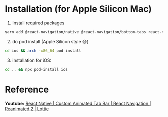 # Installation (for Apple Silicon Mac)

1. Install required packages
```bash
yarn add @react-navigation/native @react-navigation/bottom-tabs react-native-safe-area-context react-native-screens react-native-svg react-native-reanimated lottie-react-native
```

2. do pod install (Apple Silicon style 😅)
```bash
cd ios && arch -x86_64 pod install
```

3. installation for iOS:
```bash
cd .. && npx pod-install ios
```

# Reference
**Youtube:** [React Native | Custom Animated Tab Bar | React Navigation | Reanimated 2 | Lottie](https://www.youtube.com/watch?v=nyZnGQ8HrDw)